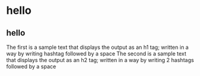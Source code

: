 # hello
## hello

The first is a sample text that displays the output as an h1 tag; written in a way by writing hashtag followed by a space
The second is a sample text that displays the output as an h2 tag; written in a way by writing 2 hashtags followed by a space

